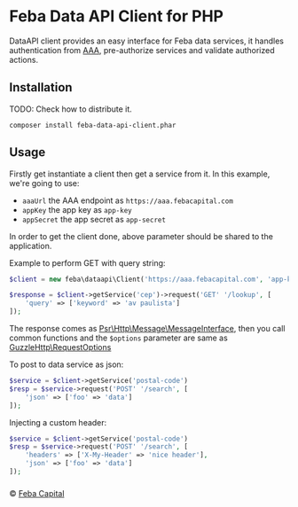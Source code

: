 # Feba Data API Client for PHP

DataAPI client provides an easy interface for Feba data services, it handles authentication from [AAA](https://git.febacapital.com/feba/data-api/aaa/-/tree/master/src), pre-authorize services and validate authorized actions.


## Installation

TODO: Check how to distribute it.
```
composer install feba-data-api-client.phar
```
## Usage

Firstly get instantiate a client then get a service from it. 
In this example, we're going to use:

- `aaaUrl` the AAA endpoint as `https://aaa.febacapital.com` 
- `appKey` the app key as `app-key` 
- `appSecret` the app secret as `app-secret` 

In order to get the client done, above parameter should be shared to the application.

Example to perform GET with query string:

```php
$client = new feba\dataapi\Client('https://aaa.febacapital.com', 'app-key', 'app-secret');

$response = $client->getService('cep')->request('GET' '/lookup', [ 
    'query' => ['keyword' => 'av paulista']
]);
```
The response comes as [Psr\Http\Message\MessageInterface](https://github.com/php-fig/http-message/blob/master/docs/PSR7-Interfaces.md#psrhttpmessagemessageinterface-methods), then you call common functions and the `$options` parameter are same as [GuzzleHttp\RequestOptions](https://docs.guzzlephp.org/en/stable/request-options.html)


To post to data service as json:

```php
$service = $client->getService('postal-code')
$resp = $service->request('POST' '/search', [ 
    'json' => ['foo' => 'data']
]);
```

Injecting a custom header:

```php
$service = $client->getService('postal-code')
$resp = $service->request('POST' '/search', [ 
    'headers' => ['X-My-Header' => 'nice header'],
    'json' => ['foo' => 'data']
]);
```

###
© [Feba Capital](https://www.febacapital.com/)
